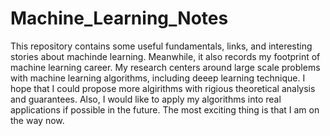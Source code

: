 # Machine_Learning_Notes

This repository contains some useful fundamentals, links, and interesting stories about machinde learning. Meanwhile, it also records my footprint of machine learning career. My research centers around large scale problems with machine learning algorithms, including deeep learning technique. I hope that I could propose more algirithms with rigious theoretical analysis and guarantees. Also, I would like to apply my algorithms into real applications if possible in the future. The most exciting thing is that I am on the way now.
